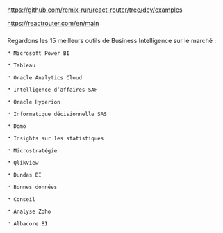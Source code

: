 #
https://github.com/remix-run/react-router/tree/dev/examples

https://reactrouter.com/en/main

###

Regardons les 15 meilleurs outils de Business Intelligence sur le marché :
```
↱ Microsoft Power BI

↱ Tableau

↱ Oracle Analytics Cloud

↱ Intelligence d’affaires SAP

↱ Oracle Hyperion

↱ Informatique décisionnelle SAS

↱ Domo

↱ Insights sur les statistiques

↱ Microstratégie

↱ QlikView

↱ Dundas BI

↱ Bonnes données

↱ Conseil

↱ Analyse Zoho

↱ Albacore BI
```




